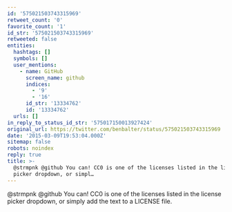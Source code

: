 ```yaml
---
id: '575021503743315969'
retweet_count: '0'
favorite_count: '1'
id_str: '575021503743315969'
retweeted: false
entities:
  hashtags: []
  symbols: []
  user_mentions:
    - name: GitHub
      screen_name: github
      indices:
        - '9'
        - '16'
      id_str: '13334762'
      id: '13334762'
  urls: []
in_reply_to_status_id_str: '575017150013927424'
original_url: https://twitter.com/benbalter/status/575021503743315969
date: '2015-03-09T19:53:04.000Z'
sitemap: false
robots: noindex
reply: true
title: >-
  @strmpnk @github You can! CC0 is one of the licenses listed in the license
  picker dropdown, or simpl…
---
```


@strmpnk @github You can! CC0 is one of the licenses listed in the license picker dropdown, or simply add the text to a LICENSE file.